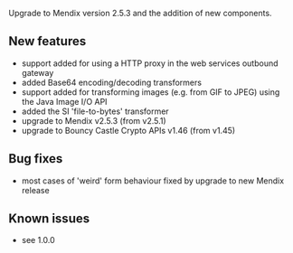 Upgrade to Mendix version 2.5.3 and the addition of new components.
## New features
- support added for using a HTTP proxy in the web services outbound gateway
- added Base64 encoding/decoding transformers
- support added for transforming images (e.g. from GIF to JPEG) using the Java Image I/O API
- added the SI 'file-to-bytes' transformer
- upgrade to Mendix v2.5.3 (from v2.5.1)
- upgrade to Bouncy Castle Crypto APIs v1.46 (from v1.45)
## Bug fixes
- most cases of 'weird' form behaviour fixed by upgrade to new Mendix release
## Known issues
- see 1.0.0
